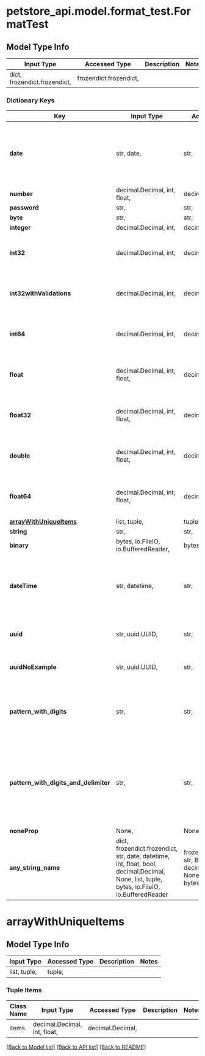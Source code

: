 # petstore_api.model.format_test.FormatTest

## Model Type Info
Input Type | Accessed Type | Description | Notes
------------ | ------------- | ------------- | -------------
dict, frozendict.frozendict,  | frozendict.frozendict,  |  | 

### Dictionary Keys
Key | Input Type | Accessed Type | Description | Notes
------------ | ------------- | ------------- | ------------- | -------------
**date** | str, date,  | str,  |  | value must conform to RFC-3339 full-date YYYY-MM-DD
**number** | decimal.Decimal, int, float,  | decimal.Decimal,  |  | 
**password** | str,  | str,  |  | 
**byte** | str,  | str,  |  | 
**integer** | decimal.Decimal, int,  | decimal.Decimal,  |  | [optional] 
**int32** | decimal.Decimal, int,  | decimal.Decimal,  |  | [optional] value must be a 32 bit integer
**int32withValidations** | decimal.Decimal, int,  | decimal.Decimal,  |  | [optional] value must be a 32 bit integer
**int64** | decimal.Decimal, int,  | decimal.Decimal,  |  | [optional] value must be a 64 bit integer
**float** | decimal.Decimal, int, float,  | decimal.Decimal,  | this is a reserved python keyword | [optional] value must be a 32 bit float
**float32** | decimal.Decimal, int, float,  | decimal.Decimal,  |  | [optional] value must be a 32 bit float
**double** | decimal.Decimal, int, float,  | decimal.Decimal,  |  | [optional] value must be a 64 bit float
**float64** | decimal.Decimal, int, float,  | decimal.Decimal,  |  | [optional] value must be a 64 bit float
**[arrayWithUniqueItems](#arrayWithUniqueItems)** | list, tuple,  | tuple,  |  | [optional] 
**string** | str,  | str,  |  | [optional] 
**binary** | bytes, io.FileIO, io.BufferedReader,  | bytes, FileIO,  |  | [optional] 
**dateTime** | str, datetime,  | str,  |  | [optional] value must conform to RFC-3339 date-time
**uuid** | str, uuid.UUID,  | str,  |  | [optional] value must be a uuid
**uuidNoExample** | str, uuid.UUID,  | str,  |  | [optional] value must be a uuid
**pattern_with_digits** | str,  | str,  | A string that is a 10 digit number. Can have leading zeros. | [optional] 
**pattern_with_digits_and_delimiter** | str,  | str,  | A string starting with &#x27;image_&#x27; (case insensitive) and one to three digits following i.e. Image_01. | [optional] 
**noneProp** | None,  | NoneClass,  |  | [optional] 
**any_string_name** | dict, frozendict.frozendict, str, date, datetime, int, float, bool, decimal.Decimal, None, list, tuple, bytes, io.FileIO, io.BufferedReader | frozendict.frozendict, str, BoolClass, decimal.Decimal, NoneClass, tuple, bytes, FileIO | any string name can be used but the value must be the correct type | [optional]

# arrayWithUniqueItems

## Model Type Info
Input Type | Accessed Type | Description | Notes
------------ | ------------- | ------------- | -------------
list, tuple,  | tuple,  |  | 

### Tuple Items
Class Name | Input Type | Accessed Type | Description | Notes
------------- | ------------- | ------------- | ------------- | -------------
items | decimal.Decimal, int, float,  | decimal.Decimal,  |  | 

[[Back to Model list]](../../README.md#documentation-for-models) [[Back to API list]](../../README.md#documentation-for-api-endpoints) [[Back to README]](../../README.md)


